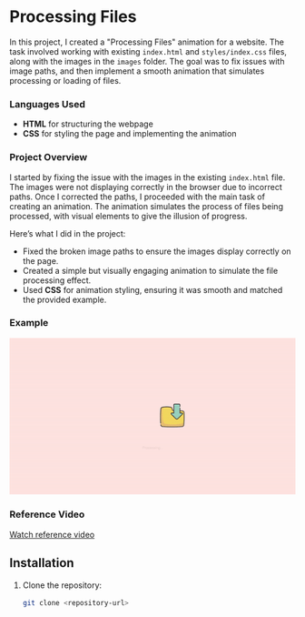 # Processing Files

In this project, I created a "Processing Files" animation for a website. The task involved working with existing `index.html` and `styles/index.css` files, along with the images in the `images` folder. The goal was to fix issues with image paths, and then implement a smooth animation that simulates processing or loading of files.

### Languages Used
- **HTML** for structuring the webpage
- **CSS** for styling the page and implementing the animation

### Project Overview

I started by fixing the issue with the images in the existing `index.html` file. The images were not displaying correctly in the browser due to incorrect paths. Once I corrected the paths, I proceeded with the main task of creating an animation. The animation simulates the process of files being processed, with visual elements to give the illusion of progress.

Here’s what I did in the project:
- Fixed the broken image paths to ensure the images display correctly on the page.
- Created a simple but visually engaging animation to simulate the file processing effect.
- Used **CSS** for animation styling, ensuring it was smooth and matched the provided example.

### Example

![Processing Animation](./processing-example.gif)

### Reference Video

[Watch reference video](./processing.mp4)

## Installation

1. Clone the repository:

   ```bash
   git clone <repository-url>

